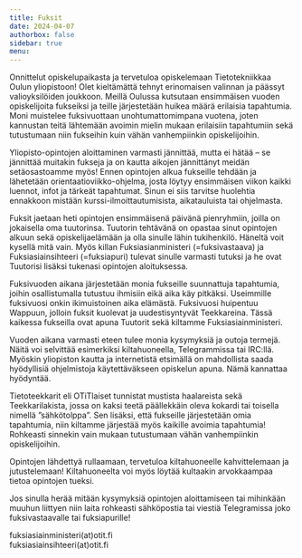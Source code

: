 ```yaml
---
title: Fuksit
date: 2024-04-07
authorbox: false
sidebar: true
menu:
---
```


Onnittelut opiskelupaikasta ja tervetuloa opiskelemaan Tietotekniikkaa Oulun yliopistoon! Olet kieltämättä tehnyt erinomaisen valinnan ja päässyt valioyksilöiden joukkoon. Meillä Oulussa kutsutaan ensimmäisen vuoden opiskelijoita fukseiksi ja teille järjestetään huikea määrä erilaisia tapahtumia. Moni muistelee fuksivuottaan unohtumattomimpana vuotena, joten kannustan teitä lähtemään avoimin mielin mukaan erilaisiin tapahtumiin sekä tutustumaan niin fukseihin kuin vähän vanhempiinkin opiskelijoihin.  

Yliopisto-opintojen aloittaminen varmasti jännittää, mutta ei hätää – se jännittää muitakin fukseja ja on kautta aikojen jännittänyt meidän setäosastoamme myös! Ennen opintojen alkua fukseille tehdään ja lähetetään orientaatioviikko-ohjelma, josta löytyy ensimmäisen viikon kaikki luennot, infot ja tärkeät tapahtumat. Sinun ei siis tarvitse huolehtia ennakkoon mistään kurssi-ilmoittautumisista, aikatauluista tai ohjelmasta.  

Fuksit jaetaan heti opintojen ensimmäisenä päivänä pienryhmiin, joilla on jokaisella oma tuutorinsa. Tuutorin tehtävänä on opastaa sinut opintojen alkuun sekä opiskelijaelämään ja olla sinulle lähin tukihenkilö. Häneltä voit kysellä mitä vain. Myös killan Fuksiasianministeri (=fuksivastaava) ja Fuksiasiainsihteeri (=fuksiapuri) tulevat sinulle varmasti tutuksi ja he ovat Tuutorisi lisäksi tukenasi opintojen aloituksessa.  

Fuksivuoden aikana järjestetään monia fukseille suunnattuja tapahtumia, joihin osallistumalla tutustuu ihmisiin eikä aika käy pitkäksi. Useimmille fuksivuosi onkin ikimuistoinen aika elämästä. Fuksivuosi huipentuu Wappuun, jolloin fuksit kuolevat ja uudestisyntyvät Teekkareina. Tässä kaikessa fukseilla ovat apuna Tuutorit sekä kiltamme Fuksiasiainministeri.  

Vuoden aikana varmasti eteen tulee monia kysymyksiä ja outoja termejä. Näitä voi selvittää esimerkiksi kiltahuoneella, Telegrammissa tai IRC:llä. Myöskin yliopiston kautta ja internetistä etsimällä on mahdollista saada hyödyllisiä ohjelmistoja käytettäväkseen opiskelun apuna. Nämä kannattaa hyödyntää.  

Tietoteekkarit eli OTiTlaiset tunnistat mustista haalareista sekä Teekkarilakista, jossa on kaksi teetä päällekkäin oleva kokardi tai toisella nimellä ”sähkötolppa”. Sen lisäksi, että fukseille järjestetään omia tapahtumia, niin kiltamme järjestää myös kaikille avoimia tapahtumia! Rohkeasti sinnekin vain mukaan tutustumaan vähän vanhempiinkin opiskelijoihin.  

Opintojen lähdettyä rullaamaan, tervetuloa kiltahuoneelle kahvittelemaan ja jutustelemaan! Kiltahuoneelta voi myös löytää kultaakin arvokkaampaa tietoa opintojen tueksi.  

Jos sinulla herää mitään kysymyksiä opintojen aloittamiseen tai mihinkään muuhun liittyen niin laita rohkeasti sähköpostia tai viestiä Telegramissa joko fuksivastaavalle tai fuksiapurille!  

fuksiasiainministeri(at)otit.fi  
fuksiasiainsihteeri(at)otit.fi
